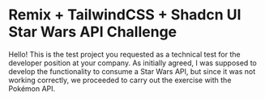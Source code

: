 # Remix + TailwindCSS + Shadcn UI Star Wars API Challenge

Hello! This is the test project you requested as a technical test for the developer position at your company. As initially agreed, I was supposed to develop the functionality to consume a Star Wars API, but since it was not working correctly, we proceeded to carry out the exercise with the Pokémon API.

